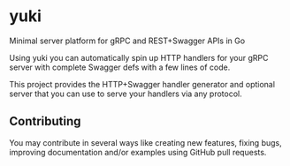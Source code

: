 # yuki

[//]: # (c[![Build Status]&#40;https://travis-ci.org/utrack/yuki.svg?branch=master&#41;]&#40;https://travis-ci.org/utrack/yuki&#41;)

Minimal server platform for gRPC and REST+Swagger APIs in Go

Using yuki you can automatically spin up HTTP handlers for your gRPC server with
complete Swagger defs with a few lines of code.

This project provides the HTTP+Swagger handler generator and optional server that you
can use to serve your handlers via any protocol.

## Contributing

You may contribute in several ways like creating new features, fixing bugs,
improving documentation and/or examples using GitHub pull requests.
